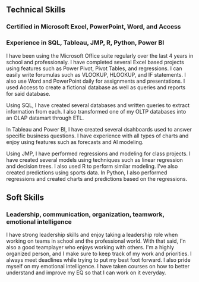 
## Technical Skills
### Certified in Microsoft Excel, PowerPoint, Word, and Access<br>
### Experience in SQL, Tableau, JMP, R, Python, Power BI

I have been using the Microsoft Office suite regularly over the last 4 years in school and professionaly. I have completed several Excel based projects using features such as Power Pivot, Pivot Tables, and regressions. I can easily write forumulas such as VLOOKUP, HLOOKUP, and IF statements. I also use Word and PowerPoint daily for assignments and presentations. I used Access to create a fictional database as well as queries and reports for said database. 

Using SQL, I have created several databases and written queries to extract information from each. I also transformed one of my OLTP databases into an OLAP datamart through ETL. 

In Tableau and Power BI, I have created several dsahboards used to answer specific business questions. I have experience with all types of charts and enjoy using features such as forecasts and AI modeling.

Using JMP, I have performed regressions and modeling for class projects. I have created several models using techniques such as linear regression and decision trees. I also used R to perform similar modeling. I've also created predictions using sports data. In Python, I also performed regressions and created charts and predictions based on the regressions. 

## Soft Skills
### Leadership, communication, organization, teamwork, emotional intelligence 

I have strong leadership skills and enjoy taking a leadership role when working on teams in school and the professional world. With that said, I'n also a good teamplayer who enjoys working with others. I'm a highly organized person, and I make sure to keep track of my work and priorities. I always meet deadlines while trying to put my best foot forward. I also pride myself on my emotional intelligence. I have taken courses on how to better understand and improve my EQ so that I can work on it everyday. 
